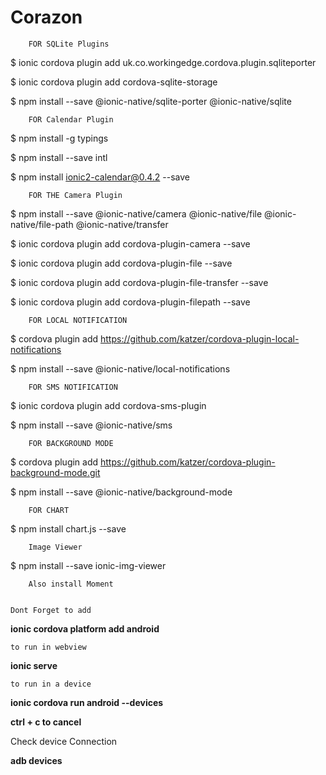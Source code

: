 # Corazon

		

		FOR SQLite Plugins

$ ionic cordova plugin add uk.co.workingedge.cordova.plugin.sqliteporter 

$ ionic cordova plugin add cordova-sqlite-storage 

$ npm install --save @ionic-native/sqlite-porter @ionic-native/sqlite 


		FOR Calendar Plugin

$ npm install -g typings

$ npm install --save intl

$ npm install ionic2-calendar@0.4.2 --save


		FOR THE Camera Plugin

$ npm install --save @ionic-native/camera @ionic-native/file @ionic-native/file-path @ionic-native/transfer

$ ionic cordova  plugin add cordova-plugin-camera --save

$ ionic cordova  plugin add cordova-plugin-file --save

$ ionic cordova  plugin add cordova-plugin-file-transfer --save

$ ionic cordova  plugin add cordova-plugin-filepath --save



		FOR LOCAL NOTIFICATION
$ cordova plugin add https://github.com/katzer/cordova-plugin-local-notifications

$ npm install --save @ionic-native/local-notifications



		FOR SMS NOTIFICATION

$ ionic cordova plugin add cordova-sms-plugin

$ npm install --save @ionic-native/sms



		FOR BACKGROUND MODE

$ cordova plugin add https://github.com/katzer/cordova-plugin-background-mode.git

$ npm install --save @ionic-native/background-mode




		FOR CHART

$ npm install chart.js --save

		Image Viewer
$ npm install --save ionic-img-viewer

		Also install Moment


	Dont Forget to add

**ionic cordova platform add android**

	to run in webview

**ionic serve**

	to run in a device

**ionic cordova run android --devices**

**ctrl + c to cancel**

Check device Connection

**adb devices**

